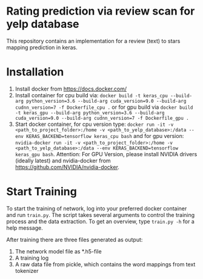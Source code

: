 # Rating prediction via review scan for yelp database
This repository contains an implementation for a review (text) to stars mapping prediction in keras.

# Installation

1) Install docker from https://docs.docker.com/
2) Install container for cpu build via: ```docker build -t keras_cpu --build-arg python_version=3.6 --build-arg cuda_version=9.0 --build-arg cudnn_version=7 -f Dockerfile_cpu .``` or for gpu build via ```docker build -t keras_gpu --build-arg python_version=3.6 --build-arg cuda_version=9.0 --build-arg cudnn_version=7 -f Dockerfile_gpu .```
3) Start docker container, for cpu version type: ```docker run -it -v <path_to_project_folder>:/home -v <path_to_yelp_database>:/data --env KERAS_BACKEND=tensorflow keras_cpu bash``` and for gpu version: ```nvidia-docker run -it -v <path_to_project_folder>:/home -v <path_to_yelp_database>:/data --env KERAS_BACKEND=tensorflow keras_gpu bash```. Attention: For GPU Version, please install NVIDIA drivers (ideally latest) and nvidia-docker from https://github.com/NVIDIA/nvidia-docker.

# Start Training

To start the training of network, log into your preferred docker container and run ```train.py```. The script takes several arguments to control the training process and the data extraction. To get an overview, type ```train.py -h``` for a help message.

After training there are three files generated as output:
1) The network model file as \*.h5-file
2) A training log
3) A raw data file from pickle, which contains the word mappings from text tokenizer
